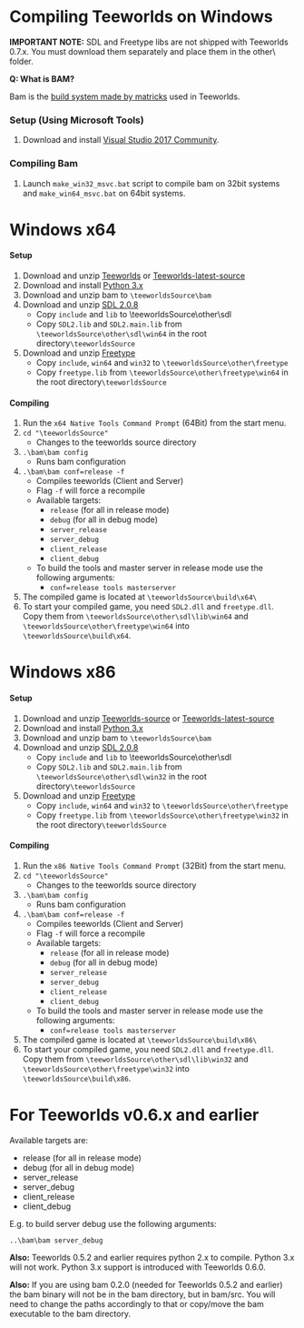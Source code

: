 # Compiling Teeworlds on Windows

**IMPORTANT NOTE:** SDL and Freetype libs are not shipped with Teeworlds 0.7.x. You must download them separately and place them in the other\ folder.

**Q: What is BAM?**

Bam is the [build system made by matricks](http://matricks.github.io/bam/) used in Teeworlds.

### Setup (Using Microsoft Tools)

1. Download and install [Visual Studio 2017 Community](https://visualstudio.microsoft.com/de/downloads/).


### Compiling Bam

1. Launch `make_win32_msvc.bat` script to compile bam on 32bit systems and `make_win64_msvc.bat` on 64bit systems.


# Windows x64 
#### Setup
1. Download and unzip [Teeworlds](https://github.com/teeworlds/teeworlds/releases) or [Teeworlds-latest-source](https://github.com/teeworlds/teeworlds)
2. Download and install [Python 3.x](https://www.python.org/download/)
3. Download and unzip bam to `\teeworldsSource\bam`
4. Download and unzip [SDL 2.0.8]()
    - Copy `include` and `lib` to \teeworldsSource\other\sdl
    - Copy `SDL2.lib` and `SDL2.main.lib` from `\teeworldsSource\other\sdl\win64` in the root directory`\teeworldsSource`
5. Download and unzip [Freetype](https://codeload.github.com/ubawurinna/freetype-windows-binaries/zip/master)
    - Copy `include`, `win64` and `win32` to `\teeworldsSource\other\freetype`
    - Copy `freetype.lib` from `\teeworldsSource\other\freetype\win64` in the root directory`\teeworldsSource`


#### Compiling
1. Run the `x64 Native Tools Command Prompt` (64Bit) from the start menu.
2. `cd "\teeworldsSource"`
    - Changes to the teeworlds source directory
3. `.\bam\bam config`
    - Runs bam configuration
4. `.\bam\bam conf=release -f`
    - Compiles teeworlds (Client and Server)
    - Flag `-f` will force a recompile
    - Available targets:
        - `release` (for all in release mode)
        - `debug` (for all in debug mode)
        - `server_release`
        - `server_debug`
        - `client_release`
        - `client_debug`
    - To build the tools and master server in release mode use the following arguments:
        - `conf=release tools masterserver`
5. The compiled game is located at `\teeworldsSource\build\x64\`
6. To start your compiled game, you need `SDL2.dll` and `freetype.dll`. Copy them from `\teeworldsSource\other\sdl\lib\win64` and `\teeworldsSource\other\freetype\win64` into `\teeworldsSource\build\x64`.

# Windows x86 
#### Setup
1. Download and unzip [Teeworlds-source](https://github.com/teeworlds/teeworlds/releases) or [Teeworlds-latest-source](https://github.com/teeworlds/teeworlds)
2. Download and install [Python 3.x](https://www.python.org/download/)
3. Download and unzip bam to `\teeworldsSource\bam`
4. Download and unzip [SDL 2.0.8]()
    - Copy `include` and `lib` to \teeworldsSource\other\sdl
    - Copy `SDL2.lib` and `SDL2.main.lib` from `\teeworldsSource\other\sdl\win32` in the root directory`\teeworldsSource`
5. Download and unzip [Freetype](https://codeload.github.com/ubawurinna/freetype-windows-binaries/zip/master)
    - Copy `include`, `win64` and `win32` to `\teeworldsSource\other\freetype`
    - Copy `freetype.lib` from `\teeworldsSource\other\freetype\win32` in the root directory`\teeworldsSource`



#### Compiling
1. Run the `x86 Native Tools Command Prompt` (32Bit) from the start menu.
2. `cd "\teeworldsSource"`
    - Changes to the teeworlds source directory
3. `.\bam\bam config`
    - Runs bam configuration
4. `.\bam\bam conf=release -f`
    - Compiles teeworlds (Client and Server)
    - Flag `-f` will force a recompile
    - Available targets:
        - `release` (for all in release mode)
        - `debug` (for all in debug mode)
        - `server_release`
        - `server_debug`
        - `client_release`
        - `client_debug`
    - To build the tools and master server in release mode use the following arguments:
        - `conf=release tools masterserver`
5. The compiled game is located at `\teeworldsSource\build\x86\`
6. To start your compiled game, you need `SDL2.dll` and `freetype.dll`. Copy them from `\teeworldsSource\other\sdl\lib\win32` and `\teeworldsSource\other\freetype\win32` into `\teeworldsSource\build\x86`.

    

# For Teeworlds v0.6.x and earlier

Available targets are:

+ release (for all in release mode)
+ debug (for all in debug mode)
+ server_release
+ server_debug
+ client_release
+ client_debug

E.g. to build server debug use the following arguments:

`..\bam\bam server_debug`

**Also:** Teeworlds 0.5.2 and earlier requires python 2.x to compile. Python 3.x will not work. Python 3.x support is introduced with Teeworlds 0.6.0.

**Also:** If you are using bam 0.2.0 (needed for Teeworlds 0.5.2 and earlier) the bam binary will not be in the bam directory, but in bam/src. You will need to change the paths accordingly to that or copy/move the bam executable to the bam directory.

